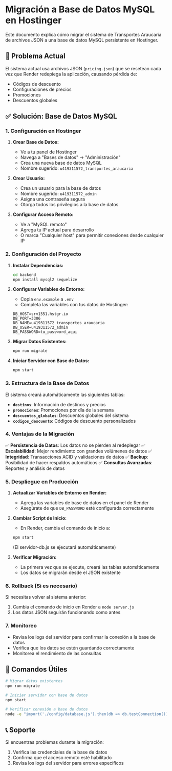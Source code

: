 # Migración a Base de Datos MySQL en Hostinger

Este documento explica cómo migrar el sistema de Transportes Araucaria de archivos JSON a una base de datos MySQL persistente en Hostinger.

## 🎯 Problema Actual

El sistema actual usa archivos JSON (`pricing.json`) que se resetean cada vez que Render redepiega la aplicación, causando pérdida de:

- Códigos de descuento
- Configuraciones de precios
- Promociones
- Descuentos globales

## ✅ Solución: Base de Datos MySQL

### 1. Configuración en Hostinger

1. **Crear Base de Datos:**

   - Ve a tu panel de Hostinger
   - Navega a "Bases de datos" → "Administración"
   - Crea una nueva base de datos MySQL
   - Nombre sugerido: `u419311572_transportes_araucaria`

2. **Crear Usuario:**

   - Crea un usuario para la base de datos
   - Nombre sugerido: `u419311572_admin`
   - Asigna una contraseña segura
   - Otorga todos los privilegios a la base de datos

3. **Configurar Acceso Remoto:**
   - Ve a "MySQL remoto"
   - Agrega tu IP actual para desarrollo
   - O marca "Cualquier host" para permitir conexiones desde cualquier IP

### 2. Configuración del Proyecto

1. **Instalar Dependencias:**

   ```bash
   cd backend
   npm install mysql2 sequelize
   ```

2. **Configurar Variables de Entorno:**

   - Copia `env.example` a `.env`
   - Completa las variables con tus datos de Hostinger:

   ```env
   DB_HOST=srv1551.hstgr.io
   DB_PORT=3306
   DB_NAME=u419311572_transportes_araucaria
   DB_USER=u419311572_admin
   DB_PASSWORD=tu_password_aqui
   ```

3. **Migrar Datos Existentes:**

   ```bash
   npm run migrate
   ```

4. **Iniciar Servidor con Base de Datos:**
   ```bash
   npm start
   ```

### 3. Estructura de la Base de Datos

El sistema creará automáticamente las siguientes tablas:

- **`destinos`**: Información de destinos y precios
- **`promociones`**: Promociones por día de la semana
- **`descuentos_globales`**: Descuentos globales del sistema
- **`codigos_descuento`**: Códigos de descuento personalizados

### 4. Ventajas de la Migración

✅ **Persistencia de Datos**: Los datos no se pierden al redeplegar
✅ **Escalabilidad**: Mejor rendimiento con grandes volúmenes de datos
✅ **Integridad**: Transacciones ACID y validaciones de datos
✅ **Backup**: Posibilidad de hacer respaldos automáticos
✅ **Consultas Avanzadas**: Reportes y análisis de datos

### 5. Despliegue en Producción

1. **Actualizar Variables de Entorno en Render:**

   - Agrega las variables de base de datos en el panel de Render
   - Asegúrate de que `DB_PASSWORD` esté configurada correctamente

2. **Cambiar Script de Inicio:**

   - En Render, cambia el comando de inicio a:

   ```bash
   npm start
   ```

   (El servidor-db.js se ejecutará automáticamente)

3. **Verificar Migración:**
   - La primera vez que se ejecute, creará las tablas automáticamente
   - Los datos se migrarán desde el JSON existente

### 6. Rollback (Si es necesario)

Si necesitas volver al sistema anterior:

1. Cambia el comando de inicio en Render a `node server.js`
2. Los datos JSON seguirán funcionando como antes

### 7. Monitoreo

- Revisa los logs del servidor para confirmar la conexión a la base de datos
- Verifica que los datos se estén guardando correctamente
- Monitorea el rendimiento de las consultas

## 🔧 Comandos Útiles

```bash
# Migrar datos existentes
npm run migrate

# Iniciar servidor con base de datos
npm start

# Verificar conexión a base de datos
node -e "import('./config/database.js').then(db => db.testConnection())"
```

## 📞 Soporte

Si encuentras problemas durante la migración:

1. Verifica las credenciales de la base de datos
2. Confirma que el acceso remoto esté habilitado
3. Revisa los logs del servidor para errores específicos
